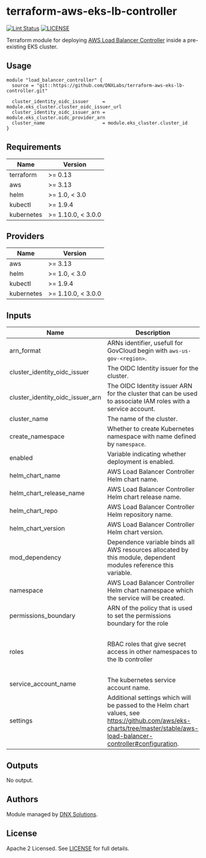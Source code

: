 # terraform-aws-eks-lb-controller

[![Lint Status](https://github.com/DNXLabs/terraform-aws-eks-lb-controller/workflows/Lint/badge.svg)](https://github.com/DNXLabs/terraform-aws-eks-lb-controller/actions)
[![LICENSE](https://img.shields.io/github/license/DNXLabs/terraform-aws-eks-lb-controller)](https://github.com/DNXLabs/terraform-aws-eks-lb-controller/blob/master/LICENSE)

Terraform module for deploying [AWS Load Balancer Controller](https://github.com/kubernetes-sigs/aws-load-balancer-controller) inside a pre-existing EKS cluster.

## Usage

```
module "load_balancer_controller" {
  source = "git::https://github.com/DNXLabs/terraform-aws-eks-lb-controller.git"

  cluster_identity_oidc_issuer     = module.eks_cluster.cluster_oidc_issuer_url
  cluster_identity_oidc_issuer_arn = module.eks_cluster.oidc_provider_arn
  cluster_name                     = module.eks_cluster.cluster_id
}
```

<!--- BEGIN_TF_DOCS --->

## Requirements

| Name | Version |
|------|---------|
| terraform | >= 0.13 |
| aws | >= 3.13 |
| helm | >= 1.0, < 3.0 |
| kubectl | >= 1.9.4 |
| kubernetes | >= 1.10.0, < 3.0.0 |

## Providers

| Name | Version |
|------|---------|
| aws | >= 3.13 |
| helm | >= 1.0, < 3.0 |
| kubectl | >= 1.9.4 |
| kubernetes | >= 1.10.0, < 3.0.0 |

## Inputs

| Name | Description | Type | Default | Required |
|------|-------------|------|---------|:--------:|
| arn\_format | ARNs identifier, usefull for GovCloud begin with `aws-us-gov-<region>`. | `string` | `"aws"` | no |
| cluster\_identity\_oidc\_issuer | The OIDC Identity issuer for the cluster. | `string` | n/a | yes |
| cluster\_identity\_oidc\_issuer\_arn | The OIDC Identity issuer ARN for the cluster that can be used to associate IAM roles with a service account. | `string` | n/a | yes |
| cluster\_name | The name of the cluster. | `string` | n/a | yes |
| create\_namespace | Whether to create Kubernetes namespace with name defined by `namespace`. | `bool` | `true` | no |
| enabled | Variable indicating whether deployment is enabled. | `bool` | `true` | no |
| helm\_chart\_name | AWS Load Balancer Controller Helm chart name. | `string` | `"aws-load-balancer-controller"` | no |
| helm\_chart\_release\_name | AWS Load Balancer Controller Helm chart release name. | `string` | `"aws-load-balancer-controller"` | no |
| helm\_chart\_repo | AWS Load Balancer Controller Helm repository name. | `string` | `"https://aws.github.io/eks-charts"` | no |
| helm\_chart\_version | AWS Load Balancer Controller Helm chart version. | `string` | `"1.4.4"` | no |
| mod\_dependency | Dependence variable binds all AWS resources allocated by this module, dependent modules reference this variable. | `any` | `null` | no |
| namespace | AWS Load Balancer Controller Helm chart namespace which the service will be created. | `string` | `"kube-system"` | no |
| permissions_boundary | ARN of the policy that is used to set the permissions boundary for the role | `string` | `null` | no |
| roles | RBAC roles that give secret access in other namespaces to the lb controller | <pre>list(object({<br>    name      = string<br>    namespace = string<br>    secrets   = list(string)<br>  }))</pre> | `[]` | no |
| service\_account\_name | The kubernetes service account name. | `string` | `"aws-alb-ingress-controller"` | no |
| settings | Additional settings which will be passed to the Helm chart values, see https://github.com/aws/eks-charts/tree/master/stable/aws-load-balancer-controller#configuration. | `any` | `{}` | no |

## Outputs

No output.

<!--- END_TF_DOCS --->

## Authors

Module managed by [DNX Solutions](https://github.com/DNXLabs).

## License

Apache 2 Licensed. See [LICENSE](https://github.com/DNXLabs/terraform-aws-eks-lb-controller/blob/master/LICENSE) for full details.
